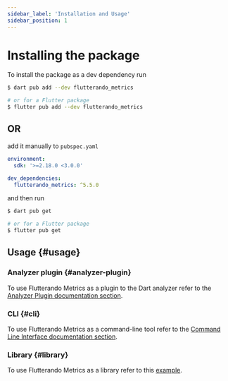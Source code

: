 ```yaml
---
sidebar_label: 'Installation and Usage'
sidebar_position: 1
---
```


# Installing the package

To install the package as a dev dependency run

```sh
$ dart pub add --dev flutterando_metrics

# or for a Flutter package
$ flutter pub add --dev flutterando_metrics
```

## OR

add it manually to `pubspec.yaml`

```yaml title="pubspec.yaml"
environment:
  sdk: '>=2.18.0 <3.0.0'

dev_dependencies:
  flutterando_metrics: ^5.5.0
```

and then run

```sh
$ dart pub get

# or for a Flutter package
$ flutter pub get
```

## Usage {#usage}

### Analyzer plugin {#analyzer-plugin}

To use Flutterando Metrics as a plugin to the Dart analyzer refer to the [Analyzer Plugin documentation section](../analyzer-plugin.md).

### CLI {#cli}

To use Flutterando Metrics as a command-line tool refer to the [Command Line Interface documentation section](../cli).

### Library {#library}

To use Flutterando Metrics as a library refer to this [example](https://github.com/Flutterando/flutterando_metrics/blob/master/example/lib/main.dart).

